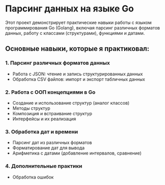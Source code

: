 # Парсинг данных на языке Go

Этот проект демонстрирует практические навыки работы с языком программирования Go (Golang), включая парсинг различных форматов данных, работу с классами (структурами), функциями и датами.

## Основные навыки, которые я практиковал:

### 1. Парсинг различных форматов данных
- Работа с JSON: чтение и запись структурированных данных
- Обработка CSV файлов: импорт и экспорт табличных данных

### 2. Работа с ООП концепциями в Go
- Создание и использование структур (аналог классов)
- Методы структур
- Композиция и встраивание структур
- Интерфейсы и их реализация

### 3. Обработка дат и времени
- Парсинг дат из различных форматов
- Форматирование дат для вывода
- Арифметика с датами (добавление интервалов, сравнение)

### 4. Дополнительные практики
- Обработка ошибок
